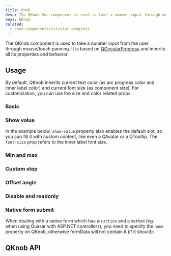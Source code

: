 ```yaml
---
title: Knob
desc: The QKnob Vue component is used to take a number input through mouse or touch panning.
keys: QKnob
related:
  - /vue-components/circular-progress
---
```


The QKnob component is used to take a number input from the user through mouse/touch panning. It is based on [QCircularProgress](/vue-components/circular-progress) and inherits all its properties and behavior.

## Usage

By default, QKnob inherits current text color (as arc progress color and inner label color) and current font size (as component size). For customization, you can use the size and color related props.

### Basic

<doc-example title="Basic" file="QKnob/Basic" />

### Show value

In the example below, `show-value` property also enables the default slot, so you can fill it with custom content, like even a QAvatar or a QTooltip. The `font-size` prop refers to the inner label font size.

<doc-example title="Show value" file="QKnob/ShowValue" />

### Min and max

<doc-example title="Custom min/max" file="QKnob/MinMax" />

### Custom step

<doc-example title="Custom step" file="QKnob/Step" />

### Offset angle

<doc-example title="Offset angle" file="QKnob/Angle" />

### Disable and readonly

<doc-example title="Disable and readonly" file="QKnob/DisableReadonly" />

### Native form submit

When dealing with a native form which has an `action` and a `method` (eg. when using Quasar with ASP.NET controllers), you need to specify the `name` property on QKnob, otherwise formData will not contain it (if it should):

<doc-example title="Native form" file="QKnob/NativeForm" />

## QKnob API
<doc-api file="QKnob" />
